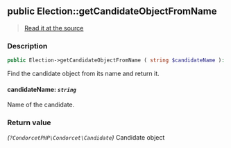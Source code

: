 ## public Election::getCandidateObjectFromName

> [Read it at the source](https://github.com/julien-boudry/Condorcet/blob/master/src/ElectionProcess/CandidatesProcess.php#L109)

### Description    

```php
public Election->getCandidateObjectFromName ( string $candidateName ): ?CondorcetPHP\Condorcet\Candidate
```

Find the candidate object from its name and return it.
    

#### **candidateName:** *`string`*   
Name of the candidate.    


### Return value   

*(`?CondorcetPHP\Condorcet\Candidate`)* Candidate object

